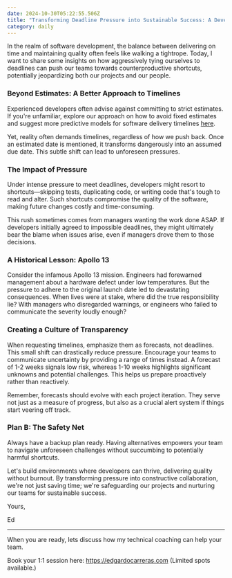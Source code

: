 ```yaml
---
date: 2024-10-30T05:22:55.506Z
title: "Transforming Deadline Pressure into Sustainable Success: A Developer's Dilemma"
category: daily
---
```

In the realm of software development, the balance between delivering on time and maintaining quality often feels like 
walking a tightrope. Today, I want to share some insights on how aggressively tying ourselves to deadlines can push our
teams towards counterproductive shortcuts, potentially jeopardizing both our projects and our people.

### Beyond Estimates: A Better Approach to Timelines

Experienced developers often advise against committing to strict estimates.
If you're unfamiliar, explore our approach on how to avoid fixed estimates and suggest more predictive models for
software delivery timelines [here](https://edgardocarreras.com/daily/no-estimates).

Yet, reality often demands timelines, regardless of how we push back. Once an estimated date is mentioned,
it transforms dangerously into an assumed due date. This subtle shift can lead to unforeseen pressures.

### The Impact of Pressure

Under intense pressure to meet deadlines, developers might resort to shortcuts—skipping tests, duplicating code, 
or writing code that's tough to read and alter. Such shortcuts compromise the quality of the software, making
future changes costly and time-consuming.

This rush sometimes comes from managers wanting the work done ASAP. If developers initially agreed to impossible
deadlines, they might ultimately bear the blame when issues arise, even if managers drove them to those decisions.

### A Historical Lesson: Apollo 13

Consider the infamous Apollo 13 mission. Engineers had forewarned management about a hardware defect under low
temperatures. But the pressure to adhere to the original launch date led to devastating consequences.
When lives were at stake, where did the true responsibility lie? With managers who disregarded warnings, or engineers
who failed to communicate the severity loudly enough?

### Creating a Culture of Transparency

When requesting timelines, emphasize them as forecasts, not deadlines. This small shift can drastically reduce pressure.
Encourage your teams to communicate uncertainty by providing a range of times instead. 
A forecast of 1-2 weeks signals low risk, whereas 1-10 weeks highlights significant unknowns and potential challenges.
This helps us prepare proactively rather than reactively.

Remember, forecasts should evolve with each project iteration. They serve not just as a measure of progress, but also
as a crucial alert system if things start veering off track.

### Plan B: The Safety Net

Always have a backup plan ready. Having alternatives empowers your team to navigate unforeseen challenges without
succumbing to potentially harmful shortcuts.

Let's build environments where developers can thrive, delivering quality without burnout. By transforming pressure
into constructive collaboration, we're not just saving time; we're safeguarding our projects and nurturing our teams
for sustainable success.

Yours,

Ed

---

When you are ready, lets discuss how my technical coaching can help your team.

Book your 1:1 session here: https://edgardocarreras.com (Limited spots available.)
